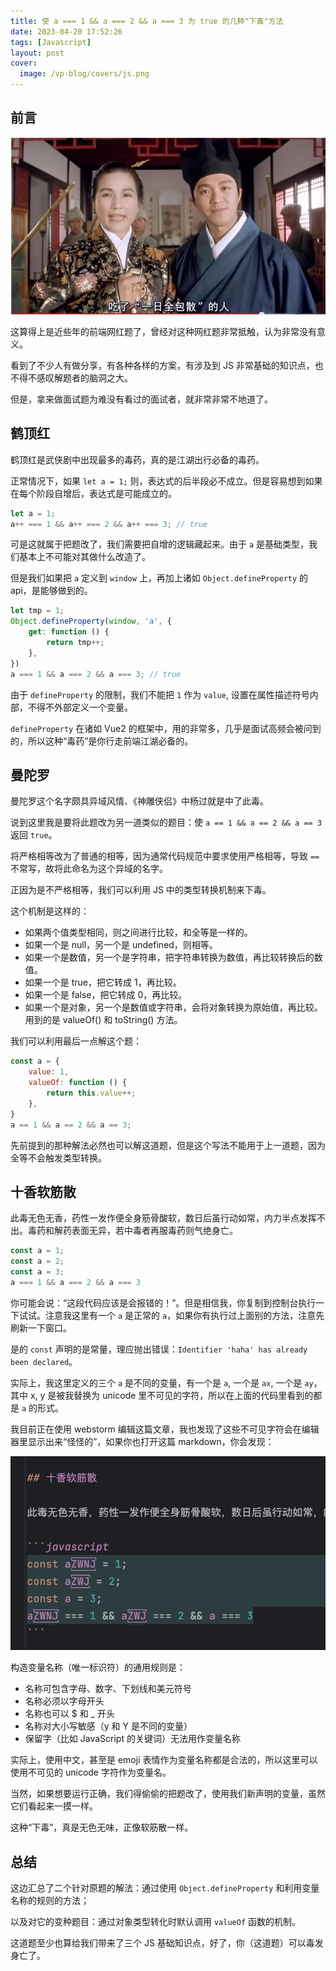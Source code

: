 ```yaml
---
title: 使 a === 1 && a === 2 && a === 3 为 true 的几种"下毒"方法
date: 2023-04-20 17:52:26
tags: [Javascript]
layout: post
cover:
  image: /vp-blog/covers/js.png
---
```


## 前言

![](/resources/2023-04/06.jpeg)

这算得上是近些年的前端网红题了，曾经对这种网红题非常抵触，认为非常没有意义。

看到了不少人有做分享，有各种各样的方案，有涉及到 JS 非常基础的知识点，也不得不感叹解题者的脑洞之大。

但是，拿来做面试题为难没有看过的面试者，就非常非常不地道了。


## 鹤顶红

鹤顶红是武侠剧中出现最多的毒药，真的是江湖出行必备的毒药。

正常情况下，如果 `let a = 1;` 则，表达式的后半段必不成立。但是容易想到如果在每个阶段自增后，表达式是可能成立的。

```javascript
let a = 1;
a++ === 1 && a++ === 2 && a++ === 3; // true
```

可是这就属于把题改了，我们需要把自增的逻辑藏起来。由于 `a` 是基础类型，我们基本上不可能对其做什么改造了。

但是我们如果把 `a` 定义到 `window` 上，再加上诸如 `Object.defineProperty` 的 api，是能够做到的。

```javascript
let tmp = 1;
Object.defineProperty(window, 'a', {
    get: function () {
        return tmp++;
    },
})
a === 1 && a === 2 && a === 3; // true
```

由于 `defineProperty` 的限制，我们不能把 `1` 作为 `value`, 设置在属性描述符号内部，不得不外部定义一个变量。

`defineProperty` 在诸如 Vue2 的框架中，用的非常多，几乎是面试高频会被问到的，所以这种“毒药”是你行走前端江湖必备的。


## 曼陀罗

曼陀罗这个名字颇具异域风情、《神雕侠侣》中杨过就是中了此毒。

说到这里我是要将此题改为另一道类似的题目：使 `a == 1 && a == 2 && a == 3` 返回 `true`。

将严格相等改为了普通的相等，因为通常代码规范中要求使用严格相等，导致 `==` 不常写，故将此命名为这个异域的名字。

正因为是不严格相等，我们可以利用 JS 中的类型转换机制来下毒。

这个机制是这样的：

- 如果两个值类型相同，则之间进行比较，和全等是一样的。
- 如果一个是 null，另一个是 undefined，则相等。
- 如果一个是数值，另一个是字符串，把字符串转换为数值，再比较转换后的数值。
- 如果一个是 true，把它转成 1，再比较。
- 如果一个是 false，把它转成 0，再比较。
- 如果一个是对象，另一个是数值或字符串，会将对象转换为原始值，再比较。用到的是 valueOf() 和 toString() 方法。

我们可以利用最后一点解这个题：

```javascript
const a = {
    value: 1,
    valueOf: function () {
        return this.value++;
    },
}
a == 1 && a == 2 && a == 3;
```

先前提到的那种解法必然也可以解这道题，但是这个写法不能用于上一道题，因为全等不会触发类型转换。


## 十香软筋散

此毒无色无香，药性一发作便全身筋骨酸软，数日后虽行动如常，内力半点发挥不出。毒药和解药表面无异，若中毒者再服毒药则气绝身亡。

```javascript
const a‌ = 1;
const a‍ = 2;
const a = 3;
a‌ === 1 && a‍ === 2 && a === 3
```

你可能会说：“这段代码应该是会报错的！”。但是相信我，你复制到控制台执行一下试试。注意我这里有一个 `a` 是正常的 `a`，如果你有执行过上面别的方法，注意先刷新一下窗口。

是的 `const` 声明的是常量，理应抛出错误：`Identifier 'haha' has already been declared`。

实际上，我这里定义的三个 `a` 是不同的变量，有一个是 `a`, 一个是 `ax`, 一个是 `ay`，其中 x, y 是被我替换为 unicode 里不可见的字符，所以在上面的代码里看到的都是 `a` 的形式。

我目前正在使用 webstorm 编辑这篇文章，我也发现了这些不可见字符会在编辑器里显示出来“怪怪的”，如果你也打开这篇 markdown，你会发现：

![](/resources/2023-04/05.png)

构造变量名称（唯一标识符）的通用规则是：

- 名称可包含字母、数字、下划线和美元符号
- 名称必须以字母开头
- 名称也可以 $ 和 _ 开头
- 名称对大小写敏感（y 和 Y 是不同的变量）
- 保留字（比如 JavaScript 的关键词）无法用作变量名称

实际上，使用中文，甚至是 emoji 表情作为变量名称都是合法的，所以这里可以使用不可见的 unicode 字符作为变量名。

当然，如果想要运行正确，我们得偷偷的把题改了，使用我们新声明的变量，虽然它们看起来一摸一样。

这种“下毒”，真是无色无味，正像软筋散一样。


## 总结

这边汇总了二个针对原题的解法：通过使用 `Object.defineProperty` 和利用变量名称的规则的方法；

以及对它的变种题目：通过对象类型转化时默认调用 `valueOf` 函数的机制。

这道题至少也算给我们带来了三个 JS 基础知识点，好了，你（这道题）可以毒发身亡了。
